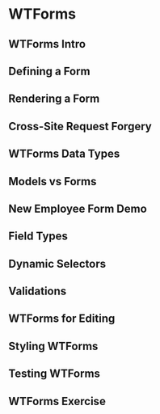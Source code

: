 # WTForms

## WTForms Intro

## Defining a Form

## Rendering a Form

## Cross-Site Request Forgery

## WTForms Data Types

## Models vs Forms

## New Employee Form Demo

## Field Types

## Dynamic Selectors

## Validations

## WTForms for Editing

## Styling WTForms

## Testing WTForms

## WTForms Exercise
